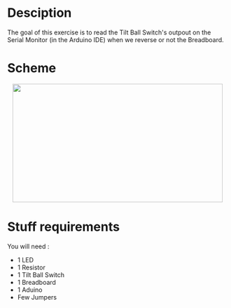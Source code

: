 # Desciption 

The goal of this exercise is to read the Tilt Ball Switch's outpout on the Serial Monitor (in the Arduino IDE) when we reverse or not the Breadboard.

# Scheme

<p align="center">
  <img width="480" height="270" src="https://github.com/Dexmos/Arduino-Workshop-I/blob/master/7-ReadTiltBallInput/Scheme/Scheme.jpg">
</p>

# Stuff requirements

You will need :
* 1 LED
* 1 Resistor
* 1 Tilt Ball Switch
* 1 Breadboard
* 1 Aduino
* Few Jumpers
